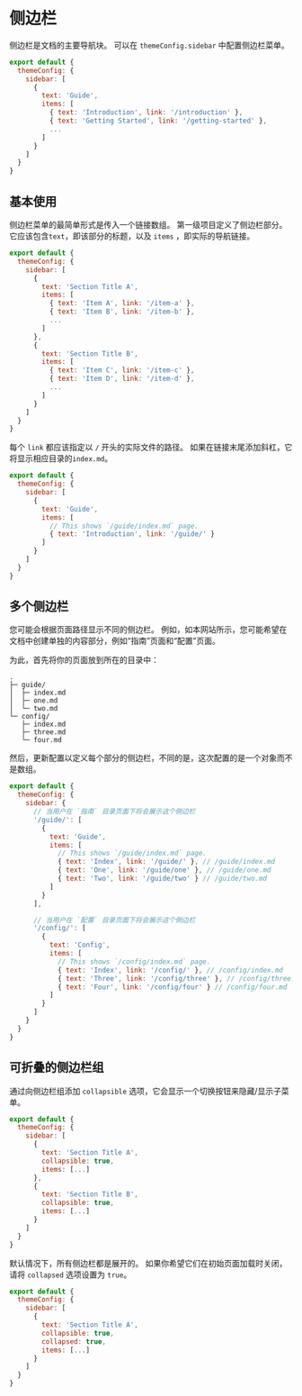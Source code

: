 # 侧边栏

侧边栏是文档的主要导航块。 可以在 `themeConfig.sidebar` 中配置侧边栏菜单。

```js
export default {
  themeConfig: {
    sidebar: [
      {
        text: 'Guide',
        items: [
          { text: 'Introduction', link: '/introduction' },
          { text: 'Getting Started', link: '/getting-started' },
          ...
        ]
      }
    ]
  }
}
```

## 基本使用

侧边栏菜单的最简单形式是传入一个链接数组。 第一级项目定义了侧边栏部分。 它应该包含`text`，即该部分的标题，以及 `items` ，即实际的导航链接。

```js
export default {
  themeConfig: {
    sidebar: [
      {
        text: 'Section Title A',
        items: [
          { text: 'Item A', link: '/item-a' },
          { text: 'Item B', link: '/item-b' },
          ...
        ]
      },
      {
        text: 'Section Title B',
        items: [
          { text: 'Item C', link: '/item-c' },
          { text: 'Item D', link: '/item-d' },
          ...
        ]
      }
    ]
  }
}
```

每个 `link` 都应该指定以 `/` 开头的实际文件的路径。 如果在链接末尾添加斜杠，它将显示相应目录的`index.md`。

```js
export default {
  themeConfig: {
    sidebar: [
      {
        text: 'Guide',
        items: [
          // This shows `/guide/index.md` page.
          { text: 'Introduction', link: '/guide/' }
        ]
      }
    ]
  }
}
```

## 多个侧边栏

您可能会根据页面路径显示不同的侧边栏。 例如，如本网站所示，您可能希望在文档中创建单独的内容部分，例如“指南”页面和“配置”页面。

为此，首先将你的页面放到所在的目录中：

```
.
├─ guide/
│  ├─ index.md
│  ├─ one.md
│  └─ two.md
└─ config/
   ├─ index.md
   ├─ three.md
   └─ four.md
```

然后，更新配置以定义每个部分的侧边栏，不同的是，这次配置的是一个对象而不是数组。

```js
export default {
  themeConfig: {
    sidebar: {
      // 当用户在 `指南` 目录页面下将会展示这个侧边栏
      '/guide/': [
        {
          text: 'Guide',
          items: [
            // This shows `/guide/index.md` page.
            { text: 'Index', link: '/guide/' }, // /guide/index.md
            { text: 'One', link: '/guide/one' }, // /guide/one.md
            { text: 'Two', link: '/guide/two' } // /guide/two.md
          ]
        }
      ],

      // 当用户在 `配置` 目录页面下将会展示这个侧边栏
      '/config/': [
        {
          text: 'Config',
          items: [
            // This shows `/config/index.md` page.
            { text: 'Index', link: '/config/' }, // /config/index.md
            { text: 'Three', link: '/config/three' }, // /config/three.md
            { text: 'Four', link: '/config/four' } // /config/four.md
          ]
        }
      ]
    }
  }
}
```

## 可折叠的侧边栏组

通过向侧边栏组添加 `collapsible` 选项，它会显示一个切换按钮来隐藏/显示子菜单。

```js
export default {
  themeConfig: {
    sidebar: [
      {
        text: 'Section Title A',
        collapsible: true,
        items: [...]
      },
      {
        text: 'Section Title B',
        collapsible: true,
        items: [...]
      }
    ]
  }
}
```

默认情况下，所有侧边栏都是展开的。 如果你希望它们在初始页面加载时关闭，请将 `collapsed` 选项设置为 `true`。

```js
export default {
  themeConfig: {
    sidebar: [
      {
        text: 'Section Title A',
        collapsible: true,
        collapsed: true,
        items: [...]
      }
    ]
  }
}
```
